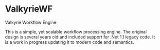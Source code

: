 ValkyrieWF
==========

Valkyrie Workflow Engine

This is a simple, yet scalable workflow processing engine.  The original design is several years old and included support for .Net 1.1 legacy code.  It is a work in progress updating it to modern code and semantics. 
